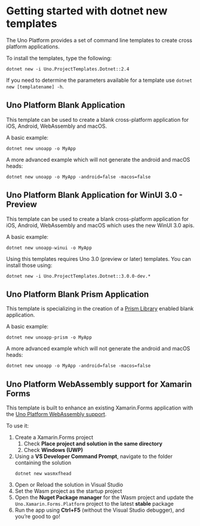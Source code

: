 # Getting started with dotnet new templates

The Uno Platform provides a set of command line templates to create cross platform applications.

To install the templates, type the following:
```
dotnet new -i Uno.ProjectTemplates.Dotnet::2.4
```

If you need to determine the parameters available for a template use `dotnet new [templatename] -h`.

## Uno Platform Blank Application

This template can be used to create a blank cross-platform application for iOS, Android, WebAssembly and macOS.

A basic example:
```
dotnet new unoapp -o MyApp
```

A more advanced example which will not generate the android and macOS heads:

```
dotnet new unoapp -o MyApp -android=false -macos=false
```

## Uno Platform Blank Application for WinUI 3.0 - Preview

This template can be used to create a blank cross-platform application for iOS, Android, WebAssembly and macOS which uses the new WinUI 3.0 apis.

A basic example:
```
dotnet new unoapp-winui -o MyApp
```

Using this templates requires Uno 3.0 (preview or later) templates. You can install those using:
```
dotnet new -i Uno.ProjectTemplates.Dotnet::3.0.0-dev.*
```

## Uno Platform Blank Prism Application

This template is specializing in the creation of a [Prism Library](https://github.com/PrismLibrary/Prism) enabled blank application.

A basic example:
```
dotnet new unoapp-prism -o MyApp
```

A more advanced example which will not generate the android and macOS heads:

```
dotnet new unoapp -o MyApp -android=false -macos=false
```

## Uno Platform WebAssembly support for Xamarin Forms

This template is built to enhance an existing Xamarin.Forms application with the [Uno Platform WebAssembly support](https://github.com/unoplatform/Uno.Xamarin.Forms.Platform).

To use it:

1. Create a Xamarin.Forms project 
    1. Check **Place project and solution in the same directory**
    1. Check **Windows (UWP)**
1. Using a **VS Developer Command Prompt**, navigate to the folder containing the solution
    ```
    dotnet new wasmxfhead
    ```
1. Open or Reload the solution in Visual Studio 
1. Set the Wasm project as the startup project 
1. Open the **Nuget Package manager** for the Wasm project and update the `Uno.Xamarin.Forms.Platform` project to the latest **stable** package 
1. Run the app using **Ctrl+F5** (without the Visual Studio debugger), and you’re good to go!
